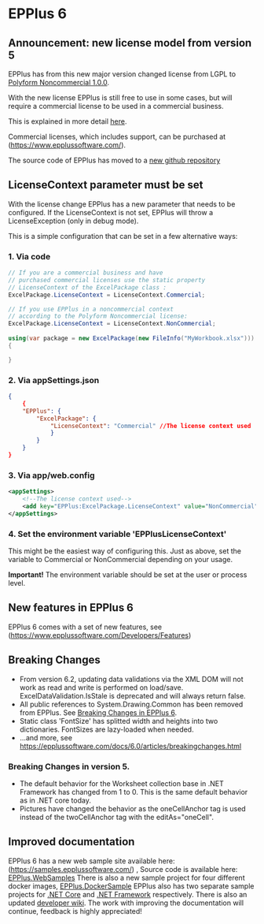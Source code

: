 ﻿# EPPlus 6

## Announcement: new license model from version 5
EPPlus has from this new major version changed license from LGPL to [Polyform Noncommercial 1.0.0](https://polyformproject.org/licenses/noncommercial/1.0.0/).

With the new license EPPlus is still free to use in some cases, but will require a commercial license to be used in a commercial business.

This is explained in more detail [here](https://www.epplussoftware.com/Home/LgplToPolyform).

Commercial licenses, which includes support, can be purchased at (https://www.epplussoftware.com/).

The source code of EPPlus has moved to a [new github repository](https://github.com/EPPlusSoftware/EPPlus)

## LicenseContext parameter must be set
With the license change EPPlus has a new parameter that needs to be configured. If the LicenseContext is not set, EPPlus will throw a LicenseException (only in debug mode).

This is a simple configuration that can be set in a few alternative ways:

### 1. Via code
```csharp
// If you are a commercial business and have
// purchased commercial licenses use the static property
// LicenseContext of the ExcelPackage class :
ExcelPackage.LicenseContext = LicenseContext.Commercial;

// If you use EPPlus in a noncommercial context
// according to the Polyform Noncommercial license:
ExcelPackage.LicenseContext = LicenseContext.NonCommercial;
    
using(var package = new ExcelPackage(new FileInfo("MyWorkbook.xlsx")))
{

}
```
### 2. Via appSettings.json
```json
{
    {
    "EPPlus": {
        "ExcelPackage": {
            "LicenseContext": "Commercial" //The license context used
            }
        }
    }
}
```
### 3. Via app/web.config
```xml
<appSettings>
    <!--The license context used-->
    <add key="EPPlus:ExcelPackage.LicenseContext" value="NonCommercial" />
</appSettings>
```
### 4. Set the environment variable 'EPPlusLicenseContext'
This might be the easiest way of configuring this. Just as above, set the variable to Commercial or NonCommercial depending on your usage.

**Important!** The environment variable should be set at the user or process level.

## New features in EPPlus 6
EPPlus 6 comes with a set of new features, see (https://www.epplussoftware.com/Developers/Features)

## Breaking Changes
* From version 6.2, updating data validations via the XML DOM will not work as read and write is performed on load/save. ExcelDataValidation.IsStale is deprecated and will always return false.
* All public references to System.Drawing.Common has been removed from EPPlus. See [Breaking Changes in EPPlus 6](https://github.com/EPPlusSoftware/EPPlus/wiki/Breaking-Changes-in-EPPlus-6).
* Static class 'FontSize' has splitted width and heights into two dictionaries. FontSizes are lazy-loaded when needed. 
* ...and more, see https://epplussoftware.com/docs/6.0/articles/breakingchanges.html
### Breaking Changes in version 5.
* The default behavior for the Worksheet collection base in .NET Framework has changed from 1 to 0. This is the same default behavior as in .NET core today.
* Pictures have changed the behavior as the oneCellAnchor tag is used instead of the twoCellAnchor tag with the editAs="oneCell". 

## Improved documentation
EPPlus 6 has a new web sample site available here: (https://samples.epplussoftware.com/) ,  Source code is available here: [EPPlus.WebSamples](https://github.com/EPPlusSoftware/EPPlus.WebSamples)
There is also a new sample project for four different docker images, [EPPlus.DockerSample](https://github.com/EPPlusSoftware/EPPlus.DockerSample)
EPPlus also has two separate sample projects for [.NET Core](https://github.com/EPPlusSoftware/EPPlus.Sample.NetCore/tree/version/EPPlus6.0) and [.NET Framework](https://github.com/EPPlusSoftware/EPPlus.Sample.NetFramework/tree/version/EPPlus6.0) respectively.
There is also an updated [developer wiki](https://github.com/EPPlusSoftware/EPPlus/wiki). 
The work with improving the documentation will continue, feedback is highly appreciated!